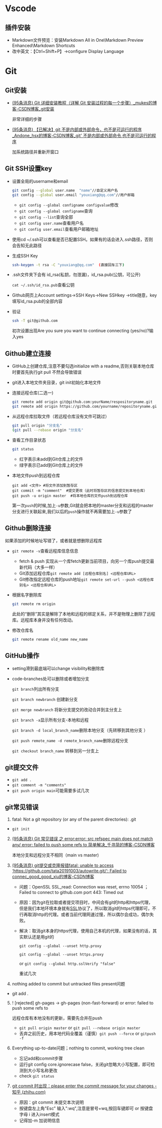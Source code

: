 # Vscode

## 插件安装

- Markdown文件预览：安装Markdown All in One\Markdown Preview Enhanced\Markdown Shortcuts
- 改中英文：【Ctrl+Shift+P】->configure Display Language

# Git

## Git安装

- [(95条消息) Git 详细安装教程（详解 Git 安装过程的每一个步骤）_mukes的博客-CSDN博客_git安装](https://blog.csdn.net/mukes/article/details/115693833)

  非常详细的步骤

- [(95条消息) 【已解决】git 不是内部或外部命令，也不是可运行的程序_Andone_hsx的博客-CSDN博客_git' 不是内部或外部命令,也不是可运行的程序](https://blog.csdn.net/Andone_hsx/article/details/87937329)

  加系统路径并重新开窗口

## Git SSH设置key

- 设置全局的username和email

  ```bash
  git config --global user.name  "name"//自定义用户名
  git config --global user.email "youxiang@qq.com"//用户邮箱
  ```

  - `git config --global configname configvalue`修改
  - `git config --global configname`查询
  - `git config --list`查询全部
  - `git config user.name`查看用户名
  - `git config user.email`查看用户邮箱地址

- 使用cd ~/.ssh可以查看是否已配置SSH。如果有的话会进入.ssh路径，否则会告知无此路径

- 生成SSH Key

  ```bash
  ssh-keygen -t rsa -C "youxiang@qq.com"  (直接回车三下)
  ```

- .ssh文件夹下会有 id_rsa(私钥，勿泄漏)，id_rsa.pub(公钥，可公开)

  `cat ~/.ssh/id_rsa.pub`查看公钥

- Github网页上Account settings->SSH Keys->New SSHkey ->title随意，key填写id_rsa.pub的全部内容

- 验证

  ```bash
  ssh -T git@github.com
  ```

  初次设置出现Are you sure you want to continue connecting (yes/no)?输入yes

## Github建立连接

- GitHub上创建仓库,注意不要勾选initialize with a readme,否则关联本地仓库时要首先执行git pull 不然会导致错误

- git进入本地文件夹目录，git init初始化本地文件

- 连接远程仓库(二选一)

  ```bash
  git remote add origin git@github.com:yourName/respositoryname.git
  git remote add origin https://github.com/yourname/repositoryname.git
  ```

- 从远程仓库拉取文件（若远程仓库没有文件可跳过）

  ```bash
  git pull origin "分支名"
  (git pull --rebase origin "分支名"
  ```

- 查看工作目录状态

  ```bash
  git status
  ```

  - 红字表示未add到Git仓库上的文件
  - 绿字表示已add到Git仓库上的文件

- 本地文件push到远程仓库

  ```ba
  git add <文件> #将文件添加到暂存区
  git commit -m "comment"  #提交更改（此时将暂存区的信息提交到本地仓库）
  git push -u origin master  #将本地仓库的文件push到远程仓库
  ```

  第一次`push`的时候,加上`-u`参数,Git就会把本地的master分支和远程的master分支进行关联起来,我们以后的`push`操作就不再需要加上`-u`参数了

## Github删除连接

如果添加的时候地址写错了，或者就是想删除远程库

- `git remote -v`查看远程库信息信息

  - fetch & push 实现从一个库fetch更新当前项目，向另一个库push提交最新代码（大多一样）
  - Git添加远程仓库`git remote add [远程仓库别名] <远程仓库URL>`
  - Git修改指定远程仓库的push地址`git remote set-url --push <远程仓库别名> <远程仓库URL>`

- 根据名字删除库

  ```bash
  git remote rm origin
  ```

  此处的“删除”其实是解除了本地和远程的绑定关系，并不是物理上删除了远程库。远程库本身并没有任何改动。

- 修改仓库名

  ```bash 
  git remote rename old_name new_name
  ```

## GitHub操作

- setting滑到最底端可以change visibility和删除库

- code-branches处可以删除或者增加分支

  `git branch`列出所有分支

  `git branch newbranch` 创建新分支

  `git merge newbranch` 将新分支提交的改动合并到主分支上

  `git branch -a`显示所有分支-本地和远程

  `git branch -d local_branch_name`删除本地分支（先转移到其他分支 ）
  
  `git push remote_name -d remote_branch_name`删除远程分支
  
  `git checkout branch_name` 转移到另一分支上

## git提交文件

- `git add .`
- `git comment -m "comments"`
- `git push origin main`可能需要多试几次

## git常见错误

1. fatal: Not a git repository (or any of the parent directories): .git
   
- `git init`
   
2. [(95条消息) Git 常见错误 之 error:error: src refspec main does not match any/ error: failed to push some refs to 简单解决_千寻简的博客-CSDN博客](https://blog.csdn.net/IUTStar/article/details/123078006)

   本地分支和远程分支不相同（main vs master)

3. [(95条消息) git提交或克隆报错fatal: unable to access ‘https://github.com/tata20191003/autowrite.git/‘: Failed to connec_good_good_xiu的博客-CSDN博客](https://blog.csdn.net/good_good_xiu/article/details/118567249)

   - 问题：OpenSSL SSL_read: Connection was reset, errno 10054 ；Failed to connect to github.com port 443: Timed out

   - 原因：因为git在拉取或者提交项目时，中间会有git的http和https代理，但是我们本地环境本身就有[SSL](https://so.csdn.net/so/search?q=SSL&spm=1001.2101.3001.7020)协议了，所以取消git的https代理即可，不行再取消http的代理。或者当前代理网速过慢，所以偶尔会成功，偶尔失败。

   - 解决：取消git本身的https代理，使用自己本机的代理，如果没有的话，其实默认还是用git的

     `git config --global --unset http.proxy`

     `git config --global --unset https.proxy`

     or `git config --global http.sslVerify "false"`

     重试几次

4. nothing added to commit but untracked files present问题
   
- git add .
   
5. ! [rejected] gh-pages -> gh-pages (non-fast-forward) or error: failed to push some refs to

   远程仓库有本地没有的更新，需要先合并在push

   - `git pull origin master` or `git pull --rebase origin master`
   - 丢弃之前历史，用本地代码全覆盖（谨慎）`git push --force` or `gitpush -f`

6. Everything up-to-date问题；nothing to commit, working tree clean
   - 忘记add和commit步骤 
   - 运行git config core.ignorecase false，关闭git忽略大小写配置，即可检测到大小写名称更改
   - check `git status`

7. [git commit 时出现：please enter the commit message for your changes - 知乎 (zhihu.com)](https://zhuanlan.zhihu.com/p/133331582)
   - 原因：git commit 未提交本次说明
   - 按键盘左上角"Esc" 输入":wq",注意是冒号+wq,按回车键即可 or 按键盘字母 i 进入insert模式
   - 记得加-m 加说明信息

